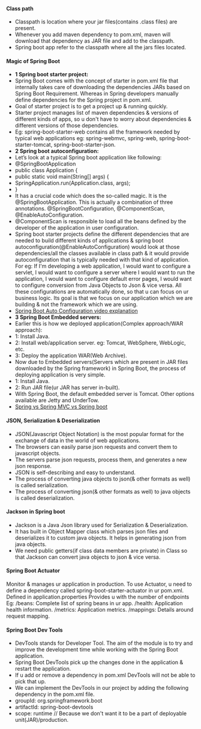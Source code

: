 #### Class path
* Classpath is location where your jar files(contains .class files) are present. 
* Whenever you add maven dependency to pom.xml, maven will download that dependency as JAR file and add to the classpath. 
* Spring boot app refer to the classpath where all the jars files located.

#### Magic of Spring Boot
* **1 Spring boot starter project:**
* Spring Boot comes with the concept of starter in pom.xml file that internally takes care of downloading the dependencies JARs based on Spring Boot Requirement. Whereas in Spring developers manually define dependencies for the Spring project in pom.xml.
* Goal of starter project is to get a project up & running quickly.
* Starter project manages list of maven dependencies & versions of different kinds of apps, so u don't have to worry about dependencies & different versions of those dependencies.
* Eg: spring-boot-starter-web contains all the framework needed by typical web applications eg: spring-webmvc, spring-web, spring-boot-starter-tomcat, spring-boot-starter-json.
* **2 Spring boot autoconfiguration:**
* Let’s look at a typical Spring boot application like following:
* @SpringBootApplication
* public class Application {
* public static void main(String[] args) {
* SpringApplication.run(Application.class, args);
* }
* It has a crucial code which does the so-called magic. It is the @SpringBootApplication. This is actually a combination of three annotations. @SpringBootConfiguration, @ComponentScan, @EnableAutoConfiguration.
* @ComponentScan is responsible to load all the beans defined by the developer of the application in user configuration.
* Spring boot starter projects define the different dependencies that are needed to build different kinds of applications & spring boot autoconfiguration(@EnableAutoConfiguration) would look at those dependencies/all the classes available in class path & it would provide autoconfiguration that is typically needed with that kind of application. For eg: If I'm developing a web application, I would want to configure a servlet, I would want to configure a server where I would want to run the application, I would want to configure default error pages, I would want to configure conversion from Java Objects to Json & vice versa. All these configurations are automatically done, so that u can focus on ur business logic. Its goal is that we focus on our application which we are building & not the framework which we are using.
* [Spring Boot Auto Configuration video explanation](https://www.youtube.com/watch?v=qm_lBjlwQLY)
* **3 Spring Boot Embedded servers:**
* Earlier this is how we deployed application(Complex approach/WAR approach):
* 1: Install Java.
* 2: Install web/application server. eg: Tomcat, WebSphere, WebLogic, etc.
* 3: Deploy the application WAR(Web Archive).
* Now due to Embedded servers(Servers which are present in JAR files downloaded by the Spring framework) in Spring Boot, the process of deploying application is very simple.
* 1: Install Java.
* 2: Run JAR file(ur JAR has server in-built).
* With Spring Boot, the default embedded server is Tomcat. Other options available are Jetty and UnderTow.
* [Spring vs Spring MVC vs Spring boot](https://www.javatpoint.com/spring-vs-spring-boot-vs-spring-mvc)

#### JSON, Serialization & Deserialization
* JSON(Javascript Object Notation) is the most popular format for the exchange of data in the world of web applications. 
* The browsers can easily parse json requests and convert them to javascript objects.
* The servers parse json requests, process them, and generates a new json response. 
* JSON is self-describing and easy to understand. 
* The process of converting java objects to json(& other formats as well) is called serialization.
* The process of converting json(& other formats as well) to java objects is called deserialization.

#### Jackson in Spring boot
* Jackson is a Java Json library used for Serialization & Deserialization.
* It has built in Object Mapper class which parses json files and deserializes it to custom java objects. It helps in generating json from java objects.
* We need public getters(if class data members are private) in Class so that Jackson can convert java objects to json & vice versa.

#### Spring Boot Actuator
Monitor & manages ur application in production.
To use Actuator, u need to define a dependency called spring-boot-starter-actuator in ur pom.xml.
Defined in application.properties
Provides u with the number of endpoints Eg:
/beans: Complete list of spring beans in ur app.
/health: Application health information.
/metrics: Application metrics.
/mappings: Details around request mapping.

#### Spring Boot Dev Tools
* DevTools stands for Developer Tool. The aim of the module is to try and improve the development time while working with the Spring Boot application. 
* Spring Boot DevTools pick up the changes done in the application & restart the application.
* If u add or remove a dependency in pom.xml DevTools will not be able to pick that up.
* We can implement the DevTools in our project by adding the following dependency in the pom.xml file.
* groupId: org.springframework.boot  
* artifactId: spring-boot-devtools 
* scope: runtime // Because we don't want it to be a part of deployable unit(JAR)/production.